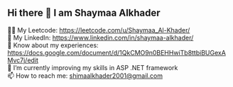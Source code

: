 ## Hi there 👋 I am Shaymaa Alkhader

<!--
**Shaima-AlKhader/shaima-alkhader** is a ✨ _special_ ✨ repository because its `README.md` (this file) appears on your GitHub profile.

Here are some ideas to get you started:

- 🔭 I’m currently working on 
- 🌱 I’m currently learning ...
- 👯 I’m looking to collaborate on ...
- 🤔 I’m looking for help with ...
- 💬 Ask me about ...
- 😄 Pronouns: ...
- ⚡ Fun fact: ...
-->
  👩‍💻 My Leetcode: https://leetcode.com/u/Shaymaa_Al-Khader/ <br>
  🔗 My LinkedIn: https://www.linkedin.com/in/shaymaa-alkhader/ <br>
  📄 Know about my experiences: https://docs.google.com/document/d/1QkCMO9n0BEHHwiTb8ttbiBUGexAMvc7j/edit <br>
  🌱 I’m currently improving my skills in ASP .NET framework <br>
  📫 How to reach me: shimaalkhader2001@gmail.com <br>

